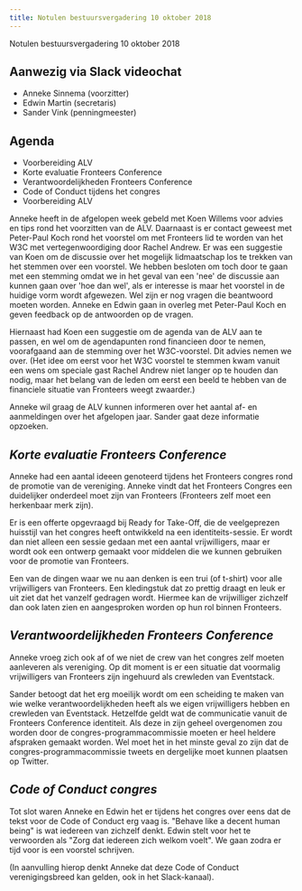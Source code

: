 ```yaml
---
title: Notulen bestuursvergadering 10 oktober 2018
---
```


Notulen bestuursvergadering 10 oktober 2018

## Aanwezig via Slack videochat

-   Anneke Sinnema (voorzitter)
-   Edwin Martin (secretaris)
-   Sander Vink (penningmeester)

## Agenda

-   Voorbereiding ALV
-   Korte evaluatie Fronteers Conference
-   Verantwoordelijkheden Fronteers Conference
-   Code of Conduct tijdens het congres
-   Voorbereiding ALV

Anneke heeft in de afgelopen week gebeld met Koen Willems voor advies en tips rond het voorzitten van de ALV. Daarnaast is er contact geweest met Peter-Paul Koch rond het voorstel om met Fronteers lid te worden van het W3C met vertegenwoordiging door Rachel Andrew. Er was een suggestie van Koen om de discussie over het mogelijk lidmaatschap los te trekken van het stemmen over een voorstel. We hebben besloten om toch door te gaan met een stemming omdat we in het geval van een 'nee' de discussie aan kunnen gaan over 'hoe dan wel', als er interesse is maar het voorstel in de huidige vorm wordt afgewezen. Wel zijn er nog vragen die beantwoord moeten worden. Anneke en Edwin gaan in overleg met Peter-Paul Koch en geven feedback op de antwoorden op de vragen.

Hiernaast had Koen een suggestie om de agenda van de ALV aan te passen, en wel om de agendapunten rond financieen door te nemen, voorafgaand aan de stemming over het W3C-voorstel. Dit advies nemen we over. (Het idee om eerst voor het W3C voorstel te stemmen kwam vanuit een wens om speciale gast Rachel Andrew niet langer op te houden dan nodig, maar het belang van de leden om eerst een beeld te hebben van de financiele situatie van Fronteers weegt zwaarder.)

Anneke wil graag de ALV kunnen informeren over het aantal af- en aanmeldingen over het afgelopen jaar. Sander gaat deze informatie opzoeken.

## _Korte evaluatie Fronteers Conference_

Anneke had een aantal ideeen genoteerd tijdens het Fronteers congres rond de promotie van de vereniging. Anneke vindt dat het Fronteers Congres een duidelijker onderdeel moet zijn van Fronteers (Fronteers zelf moet een herkenbaar merk zijn).

Er is een offerte opgevraagd bij Ready for Take-Off, die de veelgeprezen huisstijl van het congres heeft ontwikkeld na een identiteits-sessie. Er wordt dan niet alleen een sessie gedaan met een aantal vrijwilligers, maar er wordt ook een ontwerp gemaakt voor middelen die we kunnen gebruiken voor de promotie van Fronteers.

Een van de dingen waar we nu aan denken is een trui (of t-shirt) voor alle vrijwilligers van Fronteers. Een kledingstuk dat zo prettig draagt en leuk er uit ziet dat het vanzelf gedragen wordt. Hiermee kan de vrijwilliger zichzelf dan ook laten zien en aangesproken worden op hun rol binnen Fronteers.

## _Verantwoordelijkheden Fronteers Conference_

Anneke vroeg zich ook af of we niet de crew van het congres zelf moeten aanleveren als vereniging. Op dit moment is er een situatie dat voormalig vrijwilligers van Fronteers zijn ingehuurd als crewleden van Eventstack.

Sander betoogt dat het erg moeilijk wordt om een scheiding te maken van wie welke verantwoordelijkheden heeft als we eigen vrijwilligers hebben en crewleden van Eventstack. Hetzelfde geldt wat de communicatie vanuit de Fronteers Conference identiteit. Als deze in zijn geheel overgenomen zou worden door de congres-programmacommissie moeten er heel heldere afspraken gemaakt worden. Wel moet het in het minste geval zo zijn dat de congres-programmacommissie tweets en dergelijke moet kunnen plaatsen op Twitter.

## _Code of Conduct congres_

Tot slot waren Anneke en Edwin het er tijdens het congres over eens dat de tekst voor de Code of Conduct erg vaag is. "Behave like a decent human being" is wat iedereen van zichzelf denkt. Edwin stelt voor het te verwoorden als "Zorg dat iedereen zich welkom voelt". We gaan zodra er tijd voor is een voorstel schrijven.

(In aanvulling hierop denkt Anneke dat deze Code of Conduct verenigingsbreed kan gelden, ook in het Slack-kanaal).
